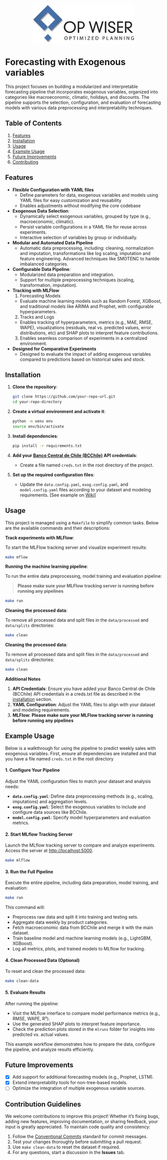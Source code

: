 <div align="center">
    <img src='assets\logo.jpg' style="border-radius: 15px">
</div>


# **Forecasting with Exogenous variables**

This project focuses on building a modularized and interpretable forecasting pipeline that incorporates exogenous variables, organized into categories like macroeconomic, climatic, holidays, and discounts. The pipeline supports the selection, configuration, and evaluation of forecasting models with various data preprocessing and interpretability techniques.

## **Table of Contents**
1. [Features](#features)
2. [Installation](#installation)
3. [Usage](#usage)
4. [Example Usage](#example-usage)
5. [Future Improvements](#future-improvements)
6. [Contributing](#contributing)

## **Features**
- **Flexible Configuration with YAML files**
  - Define parameters for data, exogenous variables and models using YAML files for easy customization and reusability
  - Enables adjustments without modifying the core codebase
- **Exogenous Data Selection**:
  - Dynamically select exogenous variables, grouped by type (e.g., macroeconomic, climatic).
  - Persist variable configurations in a YAML file for reuse across experiments.
  - Interactive selection of variables by group or individually.
- **Modular and Automated Data Pipeline**
  - Automatic data preprocessing, including: cleaning, normalization and imputation, transformations like log scaling, imputation and feature engineering. Advanced techniques like SMOTENC to hanlde imbalanced categories.
- **Configurable Data Pipeline**:
  - Modularized data preparation and integration.
  - Support for multiple preprocessing techniques (scaling, transformation, imputation).
- **Tracking with MLFlow**
  1. Forecasting Models
    - Evaluate machine learning models such as Random Forest, XGBoost, and traditional models like ARIMA and Prophet, with configurable hyperparameters.
  2. Tracks and Logs
    - Enables tracking of hyperparameters, metrics (e.g., MAE, RMSE, WAPE), visualizations (residuals, real vs. predicted values, error distributions, etc) and SHAP plots to interpret feature contributions.
  3. Enables seamless comparison of experiments in a centralized environment.
- **Designed for Comparative Experiments**
  - Designed to evaluate the impact of adding exogenous variables compared to predictions based on historical sales and stock.

## **Installation**

1. **Clone the repository**:
   ```bash
   git clone https://github.com/your-repo-url.git
   cd your-repo-directory
   ```

2. **Create a virtual environment and activate it**:
   ```bash
   python -m venv env
   source env/bin/activate  
   ```

3. **Install dependencies**:
   ```bash
   pip install -r requirements.txt
   ```

4. **Add your **[Banco Central de Chile (BCChile)](https://si3.bcentral.cl/Siete/es/Siete/API?respuesta=)** API credentials**:
   - Create a file named ```creds.txt``` in the root directory of the project.

5. **Set up the required configuration files**:
   - Update the ```data.config.yaml```, ```exog.config.yaml```, and ```model.config.yaml``` files according to your dataset and modeling requirements. [See example on [Wiki](https://github.com/alesuae/MDS7201-Opwiser/wiki)]


## **Usage**

This project is managed using a ```Makefile``` to simplify common tasks. Below are the available commands and their descriptions:

**Track experiments with MLFlow**:

  To start the MLFlow tracking server and visualize experiment results:

  ```bash
  make mflow
  ```

**Running the machine learning pipeline**:

  To run the entire data preprocessing, model training and evaluation pipeline:
  >**Please make sure your MLFlow tracking server is running before running any pipelines**

  ```bash
  make run
  ```

**Cleaning the processed data**:

  To remove all processed data and split files in the ```data/processed``` and ```data/splits``` directories:

  ```bash
  make clean
  ```

**Cleaning the processed data**:

  To remove all processed data and split files in the ```data/processed``` and ```data/splits``` directories:

  ```bash
  make clean
  ```

**Additional Notes**
  1. **API Credentials**: Ensure you have added your Banco Central de Chile (BCChile) API credentials in a creds.txt file as described in the [installation](#installation) section.
  2. **YAML Configuration**: Adjust the YAML files to align with your dataset and modeling requirements.
  3. **MLFlow**: **Please make sure your MLFlow tracking server is running before running any pipelines**


## **Example Usage**
Below is a walkthrough for using the pipeline to predict weekly sales with exogenous variables. First, ensure all dependencies are installed and that you have a file named `creds.txt` in the root directory

#### 1. Configure Your Pipeline
Adjust the YAML configuration files to match your dataset and analysis needs:
- **`data.config.yaml`**: Define data preprocessing methods (e.g., scaling, imputations) and aggregation levels.
- **`exog.config.yaml`**: Select the exogenous variables to include and configure data sources like BCChile.
- **`model.config.yaml`**: Specify model hyperparameters and evaluation metrics.

#### 2. Start MLflow Tracking Server
Launch the MLflow tracking server to compare and analyze experiments. Access the server at [http://localhost:5000](http://localhost:5000).
```bash
make mlflow
```


#### 3. Run the Full Pipeline
Execute the entire pipeline, including data preparation, model training, and evaluation:
```bash
make run
```

This command will:
- Preprocess raw data and split it into training and testing sets.
- Aggregate data weekly by product categories.
- Fetch macroeconomic data from BCChile and merge it with the main dataset.
- Train baseline model and machine learning models (e.g., LightGBM, XGBoost).
- Log all metrics, plots, and trained models to MLflow for tracking.

#### 4. Clean Processed Data (Optional)
To reset and clean the processed data:
```bash
make clean-data
```

#### 5. Evaluate Results
After running the pipeline:
- Visit the MLflow interface to compare model performance metrics (e.g., RMSE, WAPE, R²).
- Use the generated SHAP plots to interpret feature importance.
- Check the prediction plots stored in the `mlruns` folder for insights into predicted vs. actual values.


This example workflow demonstrates how to prepare the data, configure the pipeline, and analyze results efficiently.

## **Future Improvements**
- [X] Add support for additional forecasting models (e.g., Prophet, LSTM).
- [X] Extend interpretability tools for non-tree-based models.
- [ ] Optimize the integration of multiple exogenous variable sources.

## Contribution Guidelines

We welcome contributions to improve this project! Whether it’s fixing bugs, adding new features, improving documentation, or sharing feedback, your input is greatly appreciated. To maintain code quality and consistency:
1. Follow the [Conventional Commits](https://www.conventionalcommits.org/) standard for commit messages.
2. Test your changes thoroughly before submitting a pull request.
3. Use `make clean-data` to reset the dataset if required.
4. For any questions, start a discussion in the **Issues** tab.



